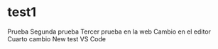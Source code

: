 # test1

Prueba 
Segunda prueba
Tercer prueba en la web
Cambio en el editor
Cuarto cambio
New test
VS Code